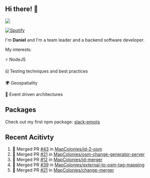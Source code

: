 ## Hi there! 👋

<p>
  <img src="https://github-readme-stats.vercel.app/api?username=syncush&theme=tokyonight">
</p>

[![Spotify](https://novatorem-rust.vercel.app/api/spotify)](https://open.spotify.com/user/syncush)

I'm **Daniel** and I'm a team leader and a backend software developer.

My interests:

⚡ NodeJS

☑️ Testing techniques and best practices

🌍 Geospatiality

🧠 Event driven architectures

## Packages
Check out my first npm package: [slack-emojis](https://www.npmjs.com/package/slack-emojis)

## Recent Acitivty
<!--START_SECTION:activity-->
1. 🎉 Merged PR [#43](https://github.com/MapColonies/id-2-osm/pull/43) in [MapColonies/id-2-osm](https://github.com/MapColonies/id-2-osm)
2. 🎉 Merged PR [#21](https://github.com/MapColonies/osm-change-generator-server/pull/21) in [MapColonies/osm-change-generator-server](https://github.com/MapColonies/osm-change-generator-server)
3. 🎉 Merged PR [#12](https://github.com/MapColonies/id-merger/pull/12) in [MapColonies/id-merger](https://github.com/MapColonies/id-merger)
4. 🎉 Merged PR [#39](https://github.com/MapColonies/external-to-osm-tag-mapping/pull/39) in [MapColonies/external-to-osm-tag-mapping](https://github.com/MapColonies/external-to-osm-tag-mapping)
5. 🎉 Merged PR [#21](https://github.com/MapColonies/change-merger/pull/21) in [MapColonies/change-merger](https://github.com/MapColonies/change-merger)
<!--END_SECTION:activity-->
